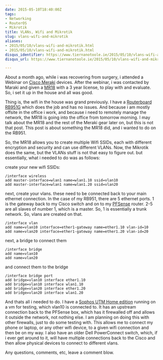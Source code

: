```yaml
---
date: 2015-05-10T18:40:00Z
tags:
- Networking
- RouterOS
- Mikrotik
title: VLANs, Wifi and Mikrotik
slug: vlans-wifi-and-mikrotik
aliases:
- 2015/05/10/vlans-wifi-and-mikrotik.html
- 2015/05/10/vlans-wifi-and-mikrotik.html
disqus_identifier: https://www.tiernanotoole.ie/2015/05/10/vlans-wifi-and-mikrotik.html
disqus_url: https://www.tiernanotoole.ie/2015/05/10/vlans-wifi-and-mikrotik.html

---
```

 About a month ago, while i was recovering from surgery, i attended a Webinar on
[Cisco Meraki][1] devices. After the webinar, i was contacted by Maraki and given a [MR18][2] with a 3 year license, to play with and evaluate. So, i set it up in the house and all was good.

Thing is, the wifi in the house was grand previously. I have a [Routerboard RB951G][3] which does the job and has no issues. And because i am mostly offsite in the office i work, and because i need to remotely manage the network, the MR18 is going into the office from tomorrow morning. I may talk about the MR18 and the rest of the Meraki gear later on, but this is not that post. This post is about something the MR18 did, and i wanted to do on the RB951.

So, the MR18 allows you to create multiple Wifi SSIDs, each with different encryption and security and can use different VLANs. Now, the Mikrotik does the same, but the VLANs stuff is not that easy to figure out. but essentially, what i needed to do was as follows:

create your new wifi SSIDs:

    /interface wireless
    add master-interface=wlan1 name=wlan1.10 ssid=vlan10
    add master-interface=wlan1 name=wlan1.20 ssid=vlan20


next, create your vlans. these need to be connected back to your main
ethernet connection. In the case of my RB951, there are 5 ethernet
ports. 1 is the gateway back to my Cisco switch and on to my [PFSense][4] router. 2-5 are all slaves of number 1, which is a master. So, 1 is essentially a trunk network. So, vlans are created on that.

    /interface vlan
    add name=vlan10 interface=ether1-gateway name=ether1.10 vlan-id=10
    add name=vlan20 interface=ether1-gateway name=ether1.20 vlan-id=20

next, a bridge to connect them

    /interface bridge
    add name=vlan10
    add name=vlan20

and connect them to the bridge

    /interface bridge port
    add bridge=vlan10 interface ether1.10
    add bridge=vlan10 interface wlan1.10
    add bridge=vlan20 interface ether1.20
    add bridge=vlan20 interface wlan1.20

And thats all i needed to do. I have a [Sophos UTM Home edition][5] running on a vm for testing, which vlan10 is connected to. It has an upstream connection back to the PFSense box, which has it firewalled off and allows it outside the network, not nothing else. I am planning on doing this with other firewalls, just to do some testing with. This allows me to connect my phone or laptop, or any other wifi device, to a given wifi connection and then be on my way. I also have an older Dell PowerConnect switch, which, if i ever get around to it, will have multiple connections back to the Cisco and then allow physical devices to connect to different vlans.

Any questions, comments, etc, leave a comment blow.

[1]:http://www.meraki.com
[2]:https://meraki.cisco.com/products/wireless/mr18
[3]:http://routerboard.com/RB951G-2HnD
[4]:http://www.pfsense.org
[5]:https://www.sophos.com/en-us/products/free-tools/sophos-utm-home-edition.aspx